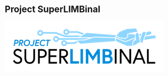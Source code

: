 # Project SuperLIMBinal

![logo](https://raw.githubusercontent.com/sakibc/project-SuperLIMBinal/master/capstone_logo_v1.png)
